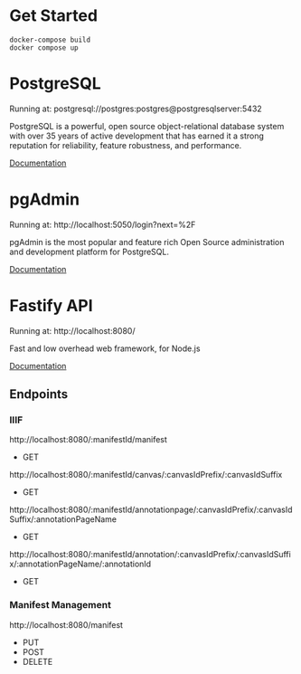 # Get Started
```
docker-compose build
docker compose up
```

# PostgreSQL
Running at: postgresql://postgres:postgres@postgresqlserver:5432

PostgreSQL is a powerful, open source object-relational database system with over 35 years of active development that has earned it a strong reputation for reliability, feature robustness, and performance.

[Documentation](https://www.postgresql.org/docs/current/)

# pgAdmin
Running at: http://localhost:5050/login?next=%2F

pgAdmin is the most popular and feature rich Open Source administration and development platform for PostgreSQL.

[Documentation](https://www.pgadmin.org/docs/pgadmin4/7.6/index.html)

# Fastify API
Running at: http://localhost:8080/

Fast and low overhead web framework, for Node.js

[Documentation](https://fastify.dev/docs/latest/)

## Endpoints

### IIIF
http://localhost:8080/:manifestId/manifest
- GET

http://localhost:8080/:manifestId/canvas/:canvasIdPrefix/:canvasIdSuffix
- GET

http://localhost:8080/:manifestId/annotationpage/:canvasIdPrefix/:canvasIdSuffix/:annotationPageName
- GET

http://localhost:8080/:manifestId/annotation/:canvasIdPrefix/:canvasIdSuffix/:annotationPageName/:annotationId
- GET

### Manifest Management
http://localhost:8080/manifest
- PUT
- POST
- DELETE

